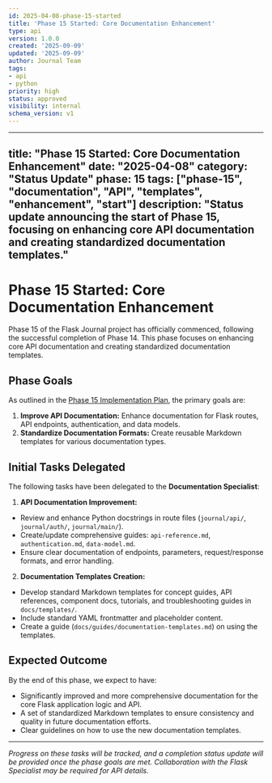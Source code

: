 ```yaml
---
id: 2025-04-08-phase-15-started
title: 'Phase 15 Started: Core Documentation Enhancement'
type: api
version: 1.0.0
created: '2025-09-09'
updated: '2025-09-09'
author: Journal Team
tags:
- api
- python
priority: high
status: approved
visibility: internal
schema_version: v1
---
```


***

title: "Phase 15 Started: Core Documentation Enhancement"
date: "2025-04-08"
category: "Status Update"
phase: 15
tags: \["phase-15", "documentation", "API", "templates", "enhancement", "start"]
description: "Status update announcing the start of Phase 15, focusing on enhancing core API documentation and creating standardized documentation templates."
--------------------------------------------------------------------------------------------------------------------------------------------------------------

# Phase 15 Started: Core Documentation Enhancement

Phase 15 of the Flask Journal project has officially commenced, following the successful completion of Phase 14. This phase focuses on enhancing core API documentation and creating standardized documentation templates.

## Phase Goals

As outlined in the [Phase 15 Implementation Plan](implementation/15-phase-fifteen-core-documentation.md), the primary goals are:

1. **Improve API Documentation:** Enhance documentation for Flask routes, API endpoints, authentication, and data models.
2. **Standardize Documentation Formats:** Create reusable Markdown templates for various documentation types.

## Initial Tasks Delegated

The following tasks have been delegated to the **Documentation Specialist**:

1. **API Documentation Improvement:**

- Review and enhance Python docstrings in route files (`journal/api/`, `journal/auth/`, `journal/main/`).
- Create/update comprehensive guides: `api-reference.md`, `authentication.md`, `data-model.md`.
- Ensure clear documentation of endpoints, parameters, request/response formats, and error handling.

2. **Documentation Templates Creation:**

- Develop standard Markdown templates for concept guides, API references, component docs, tutorials, and troubleshooting guides in `docs/templates/`.
- Include standard YAML frontmatter and placeholder content.
- Create a guide (`docs/guides/documentation-templates.md`) on using the templates.

## Expected Outcome

By the end of this phase, we expect to have:

- Significantly improved and more comprehensive documentation for the core Flask application logic and API.
- A set of standardized Markdown templates to ensure consistency and quality in future documentation efforts.
- Clear guidelines on how to use the new documentation templates.

***

*Progress on these tasks will be tracked, and a completion status update will be provided once the phase goals are met. Collaboration with the Flask Specialist may be required for API details.*
